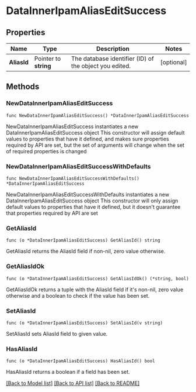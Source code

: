# DataInnerIpamAliasEditSuccess

## Properties

Name | Type | Description | Notes
------------ | ------------- | ------------- | -------------
**AliasId** | Pointer to **string** | The database identifier (ID) of the object you edited. | [optional] 

## Methods

### NewDataInnerIpamAliasEditSuccess

`func NewDataInnerIpamAliasEditSuccess() *DataInnerIpamAliasEditSuccess`

NewDataInnerIpamAliasEditSuccess instantiates a new DataInnerIpamAliasEditSuccess object
This constructor will assign default values to properties that have it defined,
and makes sure properties required by API are set, but the set of arguments
will change when the set of required properties is changed

### NewDataInnerIpamAliasEditSuccessWithDefaults

`func NewDataInnerIpamAliasEditSuccessWithDefaults() *DataInnerIpamAliasEditSuccess`

NewDataInnerIpamAliasEditSuccessWithDefaults instantiates a new DataInnerIpamAliasEditSuccess object
This constructor will only assign default values to properties that have it defined,
but it doesn't guarantee that properties required by API are set

### GetAliasId

`func (o *DataInnerIpamAliasEditSuccess) GetAliasId() string`

GetAliasId returns the AliasId field if non-nil, zero value otherwise.

### GetAliasIdOk

`func (o *DataInnerIpamAliasEditSuccess) GetAliasIdOk() (*string, bool)`

GetAliasIdOk returns a tuple with the AliasId field if it's non-nil, zero value otherwise
and a boolean to check if the value has been set.

### SetAliasId

`func (o *DataInnerIpamAliasEditSuccess) SetAliasId(v string)`

SetAliasId sets AliasId field to given value.

### HasAliasId

`func (o *DataInnerIpamAliasEditSuccess) HasAliasId() bool`

HasAliasId returns a boolean if a field has been set.


[[Back to Model list]](../README.md#documentation-for-models) [[Back to API list]](../README.md#documentation-for-api-endpoints) [[Back to README]](../README.md)


